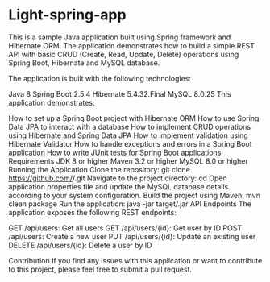 # Light-spring-app

This is a sample Java application built using Spring framework and Hibernate ORM. The application demonstrates how to build a simple REST API with basic CRUD (Create, Read, Update, Delete) operations using Spring Boot, Hibernate and MySQL database.

The application is built with the following technologies:

Java 8
Spring Boot 2.5.4
Hibernate 5.4.32.Final
MySQL 8.0.25
This application demonstrates:

How to set up a Spring Boot project with Hibernate ORM
How to use Spring Data JPA to interact with a database
How to implement CRUD operations using Hibernate and Spring Data JPA
How to implement validation using Hibernate Validator
How to handle exceptions and errors in a Spring Boot application
How to write JUnit tests for Spring Boot applications
Requirements
JDK 8 or higher
Maven 3.2 or higher
MySQL 8.0 or higher
Running the Application
Clone the repository: git clone https://github.com/<username>/<repository-name>.git
Navigate to the project directory: cd <repository-name>
Open application.properties file and update the MySQL database details according to your system configuration.
Build the project using Maven: mvn clean package
Run the application: java -jar target/<jar-file-name>.jar
API Endpoints
The application exposes the following REST endpoints:

GET /api/users: Get all users
GET /api/users/{id}: Get user by ID
POST /api/users: Create a new user
PUT /api/users/{id}: Update an existing user
DELETE /api/users/{id}: Delete a user by ID


Contribution
If you find any issues with this application or want to contribute to this project, please feel free to submit a pull request.
